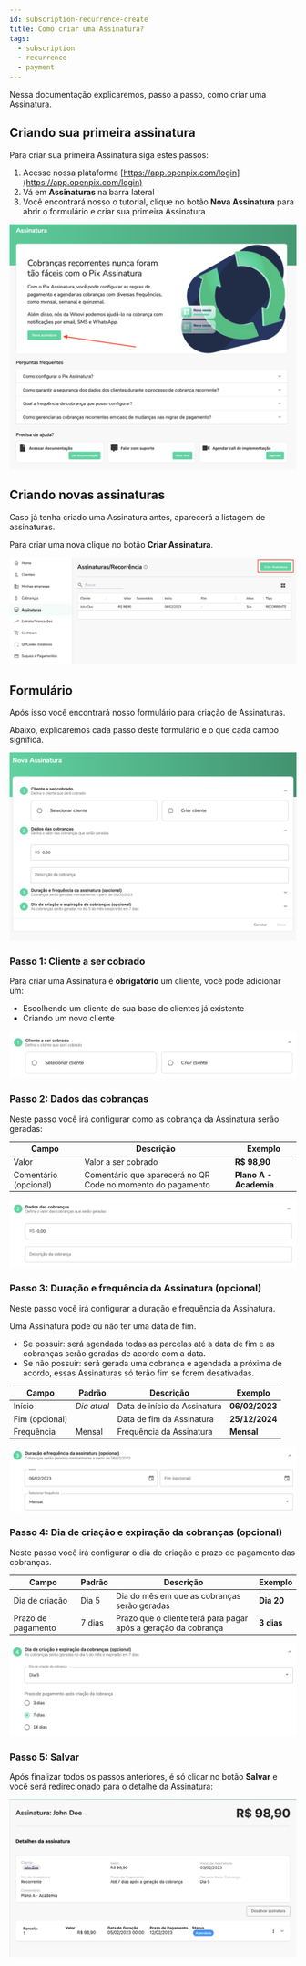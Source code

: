 ```yaml
---
id: subscription-recurrence-create
title: Como criar uma Assinatura?
tags:
  - subscription
  - recurrence
  - payment
---
```


Nessa documentação explicaremos, passo a passo, como criar uma Assinatura.

## Criando sua primeira assinatura

Para criar sua primeira Assinatura siga estes passos:

1. Acesse nossa plataforma [https://app.openpix.com/login](https://app.openpix.com/login)
2. Vá em **Assinaturas** na barra lateral
3. Você encontrará nosso o tutorial, clique no botão **Nova Assinatura** para abrir o formulário e criar sua primeira Assinatura

![Tutorial](./__assets__/subscription-recurrence-tutorial.png)

## Criando novas assinaturas

Caso já tenha criado uma Assinatura antes, aparecerá a listagem de assinaturas.

Para criar uma nova clique no botão **Criar Assinatura**.

![Botão de Criar Assinatura](./__assets__/subscription-recurrence-create.png)

## Formulário

Após isso você encontrará nosso formulário para criação de Assinaturas.

Abaixo, explicaremos cada passo deste formulário e o que cada campo significa.

![Formulário](./__assets__/subscription-recurrence-form.png)

### Passo 1: Cliente a ser cobrado

Para criar uma Assinatura é **obrigatório** um cliente, você pode adicionar um:

- Escolhendo um cliente de sua base de clientes já existente
- Criando um novo cliente

![Cliente a ser cobrado](./__assets__/subscription-recurrence-customer.png)

### Passo 2: Dados das cobranças

Neste passo você irá configurar como as cobrança da Assinatura serão geradas:

| Campo                 | Descrição                                                   | Exemplo                |
| --------------------- | ----------------------------------------------------------- | ---------------------- |
| Valor                 | Valor a ser cobrado                                         | **R$ 98,90**           |
| Comentário (opcional) | Comentário que aparecerá no QR Code no momento do pagamento | **Plano A - Academia** |

![Dados das cobranças](./__assets__/subscription-recurrence-charge-data.png)

### Passo 3: Duração e frequência da Assinatura (opcional)

Neste passo você irá configurar a duração e frequência da Assinatura.

Uma Assinatura pode ou não ter uma data de fim.

- Se possuir: será agendada todas as parcelas até a data de fim e as cobranças serão geradas de acordo com a data.
- Se não possuir: será gerada uma cobrança e agendada a próxima de acordo, essas Assinaturas só terão fim se forem desativadas.

| Campo          | Padrão      | Descrição                    | Exemplo        |
| -------------- | ----------- | ---------------------------- | -------------- |
| Início         | _Dia atual_ | Data de início da Assinatura | **06/02/2023** |
| Fim (opcional) |             | Data de fim da Assinatura    | **25/12/2024** |
| Frequência     | Mensal      | Frequência da Assinatura     | **Mensal**     |

![Duração e frequência da Assinatura](./__assets__/subscription-recurrence-duration-frequency.png)

### Passo 4: Dia de criação e expiração da cobranças (opcional)

Neste passo você irá configurar o dia de criação e prazo de pagamento das cobranças.

| Campo              | Padrão | Descrição                                                      | Exemplo    |
| ------------------ | ------ | -------------------------------------------------------------- | ---------- |
| Dia de criação     | Dia 5  | Dia do mês em que as cobranças serão geradas                   | **Dia 20** |
| Prazo de pagamento | 7 dias | Prazo que o cliente terá para pagar após a geração da cobrança | **3 dias** |

![Dia de criação e expiração da cobranças](./__assets__/subscription-recurrence-day-generate-day-due.png)

### Passo 5: Salvar

Após finalizar todos os passos anteriores, é só clicar no botão **Salvar** e você será redirecionado para o detalhe da Assinatura:

![Detalhes da Assinatura](./__assets__/subscription-recurrence-detail.png)
